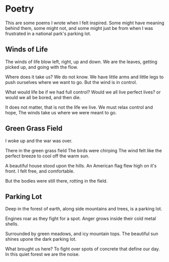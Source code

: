 # Poetry

This are some poems I wrote when I felt inspired. Some might have meaning behind them, some might not, and some might just be from when I was frustrated in a national park's parking lot.

## Winds of Life

The winds of life blow
left, right, up and down.
We are the leaves,
getting picked up, and 
going with the flow.

Where does it take us?
We do not know.
We have little arms and little legs
to push ourselves where we want to go.
But the wind is in control.

What would life be if we had full control?
Would we all live perfect lives?
or would we all be bored, and then die.

It does not matter,
that is not the life we live.
We must relax control and hope,
The winds take us
where we were meant to go.

## Green Grass Field

I woke up
and the war was over.

There in the green grass field
The birds were chirping
The wind felt like the perfect breeze
to cool off the warm sun.

A beautiful house stood upon the hills.
An American flag flew high on it's front.
I felt free, and comfortable.

But the bodies were still there,
rotting in the field. 

## Parking Lot

Deep in the forest of earth,
along side mountains and trees,
is a parking lot.

Engines roar
as they fight for a spot.
Anger grows inside
their cold metal shells.

Surrounded by green meadows,
and icy mountain tops.
The beautiful sun shines upone the 
dark parking lot.

What brought us here?
To fight over spots of concrete 
that define our day.
In this quiet forest we are the noise. 